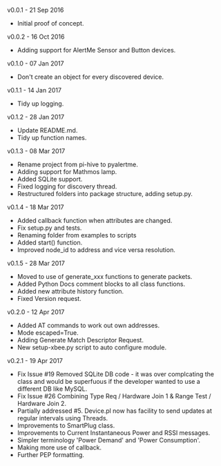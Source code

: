 v0.0.1 - 21 Sep 2016
* Initial proof of concept.

v0.0.2 - 16 Oct 2016
* Adding support for AlertMe Sensor and Button devices.

v0.1.0 - 07 Jan 2017
* Don't create an object for every discovered device.

v0.1.1 - 14 Jan 2017
* Tidy up logging.

v0.1.2 - 28 Jan 2017
* Update README.md.
* Tidy up function names.

v0.1.3 - 08 Mar 2017
* Rename project from pi-hive to pyalertme.
* Adding support for Mathmos lamp.
* Added SQLite support.
* Fixed logging for discovery thread.
* Restructured folders into package structure, adding setup.py.

v0.1.4 - 18 Mar 2017
* Added callback function when attributes are changed.
* Fix setup.py and tests.
* Renaming folder from examples to scripts
* Added start() function.
* Improved node_id to address and vice versa resolution.

v0.1.5 - 28 Mar 2017
* Moved to use of generate_xxx functions to generate packets.
* Added Python Docs comment blocks to all class functions.
* Added new attribute history function.
* Fixed Version request.

v0.2.0 - 12 Apr 2017
* Added AT commands to work out own addresses.
* Mode escaped=True.
* Adding Generate Match Descriptor Request.
* New setup-xbee.py script to auto configure module.

v0.2.1 - 19 Apr 2017
* Fix Issue #19 Removed SQLite DB code - it was over complcating the class and would be superfuous if the developer wanted to use a different DB like MySQL.
* Fix Issue #26 Combining Type Req / Hardware Join 1 & Range Test / Hardware Join 2. 
* Partially addressed #5. Device.pl now has facility to send updates at regular intervals using Threads.
* Improvements to SmartPlug class.
* Improvements to Current Instantaneous Power and RSSI messages.
* Simpler terminology 'Power Demand' and 'Power Consumption'.
* Making more use of callback.
* Further PEP formatting.
